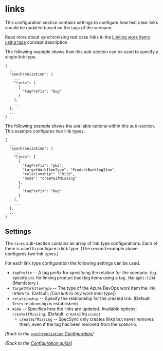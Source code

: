 # links

This configuration section contains settings to configure how test case links should be updated based on the tags of the scenario.

Read more about synchronizing test case links in the [Linking work items using tags](../../important-concepts/linking-work-items-with-tags.md) concept description.

The following example shows how this sub-section can be used to specify a single link type.

```text
{
  ...
  "synchronization": {
    ...
    "links": [
      {
        "tagPrefix": "bug"
      }
    ],
    ...
  },
  ...
}
```

The following example shows the available options within this sub-section. This example configures two link types.

```text
{
  ...
  "synchronization": {
    ...
    "links": [
      {
        "tagPrefix": "pbi",
        "targetWorkItemType": "ProductBacklogItem",
        "relationship": "Child",
        "mode": "createIfMissing"
      },
      {
        "tagPrefix": "bug"
      }
    ],
    ...
  },
  ...
}
```

## Settings

The `links` sub-section contains an array of link type configurations. Each of them is used to configure a link type. \(The second example above configures two link types.\)

For each link type configuration the following settings can be used.

* `tagPrefix` -- A tag prefix for specifying the relation for the scenario. E.g. specify `pbi` for linking product backlog items using a tag, like `@pbi:1234`. \(Mandatory.\)
* `targetWorkItemType` -- The type of the Azure DevOps work item the link refers to. \(Default: _\[Can link to any work item type\]_\)
* `relationship` -- Specify the relationship for the created link. \(Default: `Tests` relationship is established\)
* `mode` -- Specifies how the links are updated. Available options: `createIfMissing`. \(Default: `createIfMissing`\)
  * `createIfMissing` -- SpecSync only creates links but never removes them, even if the tag has been removed from the scenario. 

_\[Back to the_ [`synchronization` _Configuration_](./)_\]_

_\[Back to the_ [_Configuration guide_](../)_\]_

